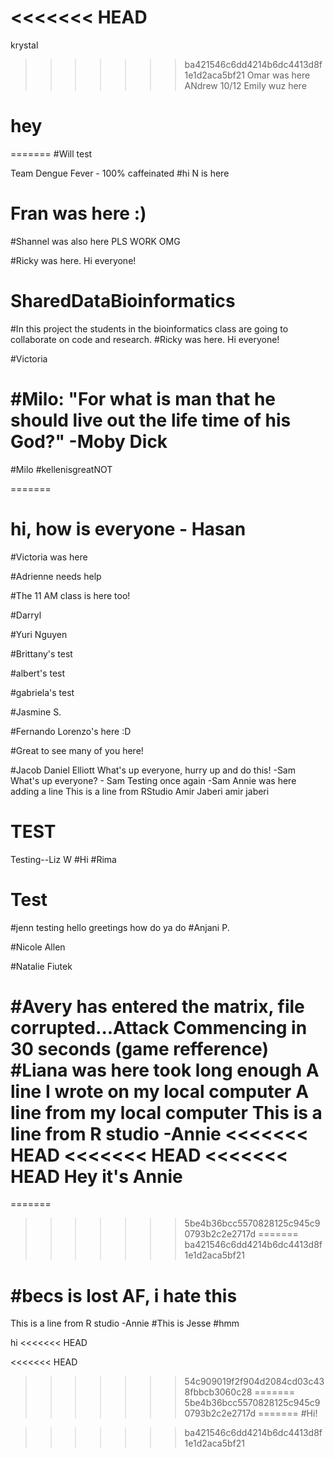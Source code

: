 <<<<<<< HEAD
=======
krystal 
>>>>>>> ba421546c6dd4214b6dc4413d8f1e1d2aca5bf21
Omar was here
ANdrew 10/12
Emily wuz here

hey 
=======
=======
#Will test

Team Dengue Fever - 100% caffeinated
#hi N is here
# Fran was here :) 

#Shannel was also here PLS WORK OMG

#Ricky was here. Hi everyone! 

# SharedDataBioinformatics

#In this project the students in the bioinformatics class are going to collaborate on code and research. 
#Ricky was here. Hi everyone! 


#Victoria

#Milo: "For what is man that he should live out the life time of his God?" -Moby Dick
=======
#Milo
#kellenisgreatNOT

=======
# hi, how is everyone - Hasan

#Victoria was here

#Adrienne needs help 

#The 11 AM class is here too! 

#Darryl

#Yuri Nguyen

#Brittany's test

#albert's test

#gabriela's test

#Jasmine S.

#Fernando Lorenzo's here :D

#Great to see many of you here! 

#Jacob Daniel Elliott
What's up everyone, hurry up and do this! -Sam
What's up everyone? - Sam
Testing once again -Sam
Annie was here
adding a line
This is a line from RStudio
Amir Jaberi
amir jaberi

TEST
=======
Testing--Liz W
#Hi
#Rima


Test
=======
#jenn testing
hello greetings how do ya do
#Anjani P.


#Nicole Allen

#Natalie Fiutek

#Avery has entered the matrix, file corrupted...Attack Commencing in 30 seconds (game refference)
#Liana was here
took long enough
A line I wrote on my local computer
A line from my local computer
This is a line from R studio -Annie
<<<<<<< HEAD
<<<<<<< HEAD
<<<<<<< HEAD
Hey it's Annie
=======
=======
>>>>>>> 5be4b36bcc5570828125c945c90793b2c2e2717d
=======
>>>>>>> ba421546c6dd4214b6dc4413d8f1e1d2aca5bf21

#becs is lost AF, i hate this
=======

This is a line from R studio -Annie
#This is Jesse
#hmm




hi
<<<<<<< HEAD


<<<<<<< HEAD
>>>>>>> 54c909019f2f904d2084cd03c438fbbcb3060c28
=======
>>>>>>> 5be4b36bcc5570828125c945c90793b2c2e2717d
=======
#Hi!


>>>>>>> ba421546c6dd4214b6dc4413d8f1e1d2aca5bf21
